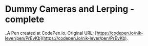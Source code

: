 # Dummy Cameras and Lerping - complete
 _A Pen created at CodePen.io. Original URL: [https://codepen.io/nik-lever/pen/PrEvKb](https://codepen.io/nik-lever/pen/PrEvKb).

 